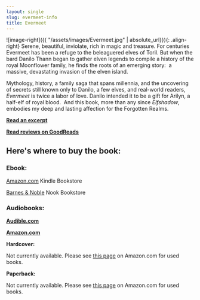 ```yaml
---
layout: single
slug: evermeet-info
title: Evermeet
---
```


![image-right]({{ "/assets/images/Evermeet.jpg" | absolute_url}}){: .align-right}  Serene, beautiful, inviolate, rich in magic and treasure. For centuries Evermeet has been a refuge to the beleaguered elves of Toril. But when the bard Danilo Thann began to gather elven legends to compile a history of the royal Moonflower family, he finds the roots of an emerging story:  a massive, devastating invasion of the elven island.

Mythology, history, a family saga that spans millennia, and the uncovering of secrets still known only to Danilo, a few elves, and real-world readers, _Evermeet_ is twice a labor of love. Danilo intended it to be a gift for Arilyn, a half-elf of royal blood.  And this book, more than any since _Elfshadow_, embodies my deep and lasting affection for the Forgotten Realms.

[**Read an excerpt**](http://books.google.com/books?id=EAvVPiiIcYIC&printsec=frontcover&dq=Evermeet&hl=en&sa=X&ei=_8PEUJmtCZOxqwH_moHwCA&ved=0CEoQ6AEwBQ)

**[Read reviews on GoodReads](http://www.goodreads.com/book/show/19857.Evermeet)**

## **Here's where to buy the book:**

### **Ebook:**

[Amazon.com](http://www.amazon.com/Evermeet-Island-Forgotten-Stand-Alone-ebook/dp/B0060B6I86/ref=tmm_kin_title_0?ie=UTF8&qid=1355071209&sr=1-1) Kindle Bookstore

[Barnes & Noble](http://www.barnesandnoble.com/w/forgotten-realms-elaine-cunningham/1103164952?ean=9780786962006) Nook Bookstore  

### **Audiobooks:**

**[Audible.com](http://www.audible.com/pd/ref=sr_1_1?asin=B009Z4ICHU&qid=1357660742&sr=1-1)**

**[Amazon.com](http://www.amazon.com/Evermeet-Island-of-Elves/dp/B00A6YAF8C/ref=tmm_aud_title_0?ie=UTF8&qid=1357660894&sr=8-1)**

**Hardcover:**

Not currently available. Please see [this page](http://www.amazon.com/Evermeet-Island-Forgotten-Fantasy-Adventure/dp/0786907134/ref=tmm_hrd_title_0?ie=UTF8&qid=1355071209&sr=1-1) on Amazon.com for used books.

**Paperback:**

Not currently available. Please see [this page](http://www.amazon.com/Evermeet-Island-Elves-Forgotten-Realms/dp/0786913541/ref=sr_1_1?s=books&ie=UTF8&qid=1355071209&sr=1-1&keywords=evermeet+island+of+elves) on Amazon.com for used books.

